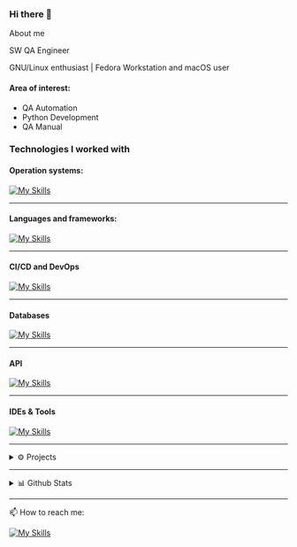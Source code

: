 ### Hi there 👋

About me

SW QA Engineer

GNU/Linux enthusiast | Fedora Workstation and macOS user 

 #### Area of interest:
- QA Automation
- Python Development
- QA Manual

### Technologies I worked with
#### Operation systems: 
[![My Skills](https://skillicons.dev/icons?i=apple,linux,redhat,debian,ubuntu,windows&perline=10&theme=light)](#)

------------
#### Languages and frameworks:

[![My Skills](https://skillicons.dev/icons?i=python,flask,bash,html,css,selenium,md&perline=10&theme=light)](#)

------------
#### CI/CD and DevOps

[![My Skills](https://skillicons.dev/icons?i=kubernetes,docker,jenkins,gitlab&perline=13&theme=light)](#)

------------

#### Databases
[![My Skills](https://skillicons.dev/icons?i=postgresql,sqlite&perline=13&theme=light)](#)

------------

#### API
[![My Skills](https://skillicons.dev/icons?i=python,postman&perline=13&theme=light)](#)

------------

#### IDEs & Tools
[![My Skills](https://skillicons.dev/icons?i=vscode,vim,neovim,pycharm,git,github,bitbucket,gitlab,notion&perline=13&theme=light)](#)


------------
<details>
  <summary>⚙️ Projects</summary>
  <ul>
    <li>Last project: Harmonic</li>
    <li>Current project: No project. At school</li>
  </ul>
</details>

------------

<details>
  <summary>📊 Github Stats</summary>
  
  <a href="#">![Github stats](https://github-readme-stats.vercel.app/api?username=vladspirin&theme=graywhite&count_private=true&hide_border=true&line_height=20&hide=stars&show_icons=true)</a>
  <a href="#">![Top Langs](https://github-readme-stats.vercel.app/api/top-langs/?username=vladspirin&layout=compact&theme=greywhite&count_private=true&hide_border=true)</a>
</details>

------------

📫 How to reach me:

[![My Skills](https://skillicons.dev/icons?i=linkedin,instagram,github,&perline=3&theme=light)](#)


